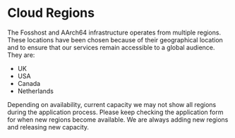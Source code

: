 # Cloud Regions
The Fosshost and AArch64 infrastructure operates from multiple regions. These locations have been chosen because of their geographical location and to ensure that our services remain accessible to a global audience. They are:

- UK
- USA
- Canada
- Netherlands

Depending on availability, current capacity we may not show all regions during the application process.  Please keep checking the application form for when new regions become available.  We are always adding new regions and releasing new capacity.

